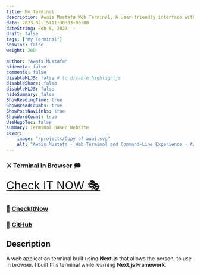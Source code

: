 ```yaml
---
title: My Terminal
description: Awais Mustafa Web Terminal, A user-friendly interface with syntax highlighting, autocomplete suggestions, and a familiar command-line
date: 2023-02-15T11:30:03+00:00
dateString: Feb 5, 2023  ◦
draft: false
tags: ["My Terminal"]
showToc: false
weight: 200

author: "Awais Mustafa"
hidemeta: false
comments: false
disableHLJS: false # to disable highlightjs
disableShare: false
disableHLJS: false
hideSummary: false
ShowReadingTime: true
ShowBreadCrumbs: true
ShowPostNavLinks: true
ShowWordCount: true
UseHugoToc: false
summary: Terminal Based Website
cover:
    image: "/projects/Copy of awai.svg"
    alt: "Awais Mustafa - Web Terminal and Command-Line Experience - Awais Mustafa" # alt text
---
```



### ⚔ Terminal In Browser 🗯

<p align="center">
     
<a style="font-size:30px" href="https://awwais.live" target="_blank" >Check IT NOW 🎭</a></p>

                                
### 🔗 [CheckItNow](https://awwais.live)
### 🔗 [GitHub](https://github.com/awwais/)

## Description

A  web application terminal built using **Next.js** that allows the person,
to use in browser. 
I built this terminal while learning **Next.js Framework**.


